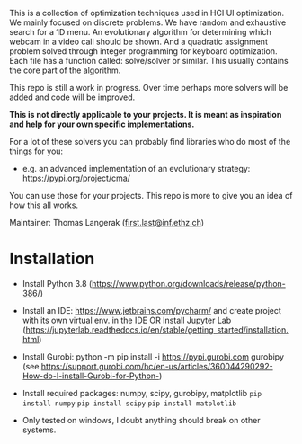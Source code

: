 This is a collection of optimization techniques used in HCI UI optimization. We mainly focused on discrete problems. 
We have random and exhaustive search for a 1D menu. An evolutionary algorithm for determining which webcam in a video
call should be shown. And a quadratic assignment problem solved through integer programming for keyboard optimization.
Each file has a function called: solve/solver or similar. This usually contains the core part of the algorithm. 

This repo is still a work in progress. Over time perhaps more solvers will be added and code will be improved. 

**This is not directly applicable to your projects. 
It is meant as inspiration and help for your own specific implementations.**

For a lot of these solvers you can probably find libraries who do most of the things for you:
- e.g. an advanced implementation of an evolutionary strategy: https://pypi.org/project/cma/

You can use those for your projects. This repo is more to give you an idea of how this all works. 

Maintainer: Thomas Langerak (first.last@inf.ethz.ch)

# Installation
- Install Python 3.8 (https://www.python.org/downloads/release/python-386/)
- Install an IDE: https://www.jetbrains.com/pycharm/ and create project with its own virtual env. in the IDE
OR Install Jupyter Lab (https://jupyterlab.readthedocs.io/en/stable/getting_started/installation.html)
- Install Gurobi: python -m pip install -i https://pypi.gurobi.com gurobipy (see https://support.gurobi.com/hc/en-us/articles/360044290292-How-do-I-install-Gurobi-for-Python-)
- Install required packages: numpy, scipy, gurobipy, matplotlib
    ```pip install numpy```
    ```pip install scipy```
    ```pip install matplotlib```
    
- Only tested on windows, I doubt anything should break on other systems. 

